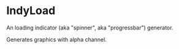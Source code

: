 IndyLoad
========

An loading indicator (aka "spinner", aka "progressbar") generator.

Generates graphics with alpha channel.
